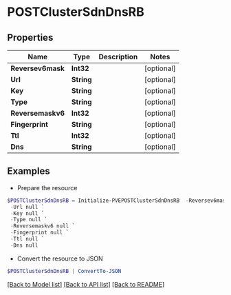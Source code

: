 # POSTClusterSdnDnsRB
## Properties

Name | Type | Description | Notes
------------ | ------------- | ------------- | -------------
**Reversev6mask** | **Int32** |  | [optional] 
**Url** | **String** |  | [optional] 
**Key** | **String** |  | [optional] 
**Type** | **String** |  | [optional] 
**Reversemaskv6** | **Int32** |  | [optional] 
**Fingerprint** | **String** |  | [optional] 
**Ttl** | **Int32** |  | [optional] 
**Dns** | **String** |  | [optional] 

## Examples

- Prepare the resource
```powershell
$POSTClusterSdnDnsRB = Initialize-PVEPOSTClusterSdnDnsRB  -Reversev6mask null `
 -Url null `
 -Key null `
 -Type null `
 -Reversemaskv6 null `
 -Fingerprint null `
 -Ttl null `
 -Dns null
```

- Convert the resource to JSON
```powershell
$POSTClusterSdnDnsRB | ConvertTo-JSON
```

[[Back to Model list]](../README.md#documentation-for-models) [[Back to API list]](../README.md#documentation-for-api-endpoints) [[Back to README]](../README.md)

